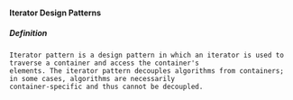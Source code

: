 #### Iterator Design Patterns
##### Definition
```$xslt
Iterator pattern is a design pattern in which an iterator is used to traverse a container and access the container's 
elements. The iterator pattern decouples algorithms from containers; in some cases, algorithms are necessarily 
container-specific and thus cannot be decoupled.
```